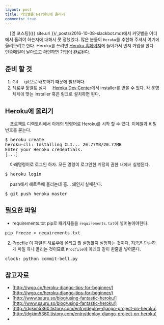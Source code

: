 ```yaml
---
layout: post
title: 커밋벨을 Heroku에 올리기
comments: true
---
```

&nbsp;&nbsp;&nbsp; [앞 포스팅]({{ site.url }}/_posts/2016-10-08-slackbot.md)에서 커밋벨을 어디에서 돌려야 하는지에 대해서 못 정했었다. 많은 분들이 `Heroku`를 추천해 주셔서 여기에 올려보려고 한다. Heroku를 쓰려면 [Heroku 홈페이지](https://www.heroku.com/home)에 들어가서 먼저 가입을 한다. 인증메일이 날아오고 확인하면 가입이 완료된다.

## **준비 할 것**
1. Git
&nbsp;&nbsp;&nbsp; git으로 배포하기 때문에 필요하다.
2. 헤로쿠 툴벨트 설치
&nbsp;&nbsp;&nbsp; [Heroku Dev Center](https://devcenter.heroku.com/articles/heroku-command-line)에서 installer를 받을 수 있다. 각 운영체제에 맞는 installer 혹은 링크로 설치하면 된다.

## **Heroku에 올리기**
&nbsp;&nbsp;&nbsp; 프로젝트 디렉토리에서 아래의 명령어로 Heroku를 시작 할 수 있다. 이메일과 비밀번호를 묻는다.
<pre>$ heroku create
heroku-cli: Installing CLI... 20.77MB/20.77MB
Enter your Heroku credentials.
[...]</pre>

&nbsp;&nbsp;&nbsp; 아래명령어로 로그인 하자. 모든 명령이 로그인한 계정의 권한 내에서 실행된다.
<pre>$ heroku login</pre>

&nbsp;&nbsp;&nbsp; push해서 헤로쿠에 올리는데 흠... 왜인지 실패한다.
<pre>$ git push heroku master</pre>

## **필요한 파일**
* requirements.txt
pip로 패키지들을 `requirements.txt`에 넣어놓아야한다.
<pre>pip freeze > requirements.txt</pre>

2. Procfile
이 파일은 헤로쿠에 올리고 뭘 실행할지 설정하는 것이다. 지금은 단순하게 파일 하나 돌리는 것이므로 `Procfile`에 아래와 같이 한줄을 넣어준다.
<pre>clock: python commit-bell.py</pre>





## **참고자료**
* [http://jwgo.co/heroku-django-tips-for-beginner/](http://jwgo.co/heroku-django-tips-for-beginner/)
* [http://www.sauru.so/blog/using-fantastic-heroku/](http://www.sauru.so/blog/using-fantastic-heroku/)
* [http://dgkim5360.tistory.com/entry/deploy-django-project-on-heroku](http://dgkim5360.tistory.com/entry/deploy-django-project-on-heroku)
*
